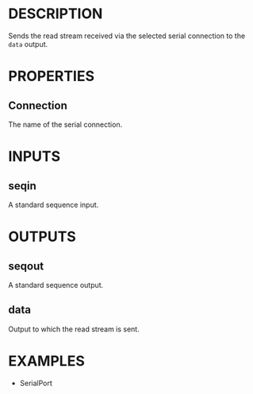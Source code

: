 # DESCRIPTION

Sends the read stream received via the selected serial connection to the `data` output.

# PROPERTIES

## Connection

The name of the serial connection.

# INPUTS

## seqin

A standard sequence input.

# OUTPUTS

## seqout

A standard sequence output.

## data

Output to which the read stream is sent.

# EXAMPLES

-   SerialPort

